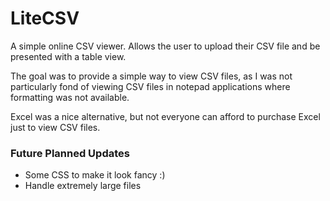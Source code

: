 # LiteCSV

A simple online CSV viewer. Allows the user to upload their CSV file and be presented with a table view.

The goal was to provide a simple way to view CSV files, as I was not particularly fond of viewing CSV files in notepad applications where formatting was not available.

Excel was a nice alternative, but not everyone can afford to purchase Excel just to view CSV files.

### Future Planned Updates

- Some CSS to make it look fancy :)
- Handle extremely large files
